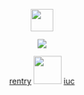  <p align="center">
  <img height="40" src="https://64.media.tumblr.com/edde266313957e2d5b4ba0194c86151b/5c57c273d1e43143-27/s2048x3072/b8cc186a632943c824216cafc9d24414bc7c4a76.pnj">
<p align="center">
<img src="https://i.pinimg.com/originals/e3/da/57/e3da5726f5c80d38d28716d7389b6c03.gif"> 
<div align="center">

 [rentry](https://rentry.co/yorukaminn)
 <img height="50" src="https://64.media.tumblr.com/17fc00ceb32202af4fdd5e1a3419969b/40413f7e689c669e-c0/s75x75_c1/65bade0f0c9811e05e9d960f2e9c2851448b7e9b.gifv">
 [iuc](https://open.spotify.com/playlist/3Dj57afeCbI5Z2FUNxQFj8)
